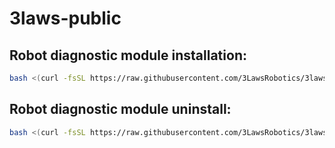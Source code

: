# 3laws-public

## Robot diagnostic module installation:
```bash
bash <(curl -fsSL https://raw.githubusercontent.com/3LawsRobotics/3laws-public/master/rdm/install.sh) <COMPANY_ID> [<DOCKER_TOKEN>]
```

## Robot diagnostic module uninstall:
```bash
bash <(curl -fsSL https://raw.githubusercontent.com/3LawsRobotics/3laws-public/master/rdm/uninstall.sh)
```
